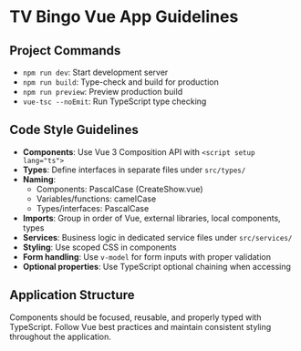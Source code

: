# TV Bingo Vue App Guidelines

## Project Commands
- `npm run dev`: Start development server
- `npm run build`: Type-check and build for production 
- `npm run preview`: Preview production build
- `vue-tsc --noEmit`: Run TypeScript type checking

## Code Style Guidelines
- **Components**: Use Vue 3 Composition API with `<script setup lang="ts">` 
- **Types**: Define interfaces in separate files under `src/types/`
- **Naming**:
  - Components: PascalCase (CreateShow.vue)
  - Variables/functions: camelCase
  - Types/interfaces: PascalCase
- **Imports**: Group in order of Vue, external libraries, local components, types
- **Services**: Business logic in dedicated service files under `src/services/`
- **Styling**: Use scoped CSS in components
- **Form handling**: Use `v-model` for form inputs with proper validation
- **Optional properties**: Use TypeScript optional chaining when accessing

## Application Structure
Components should be focused, reusable, and properly typed with TypeScript. Follow Vue best practices and maintain consistent styling throughout the application.